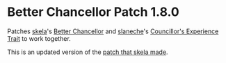 # Better Chancellor Patch 1.8.0

Patches [skela](https://steamcommunity.com/profiles/76561198007638108)'s [Better Chancellor](https://steamcommunity.com/workshop/filedetails/?id=2630592680) and [slaneche](https://steamcommunity.com/profiles/76561198003775607)'s [Councillor's Experience Trait](https://steamcommunity.com/sharedfiles/filedetails/?id=2721974781) to work together.

This is an updated version of the [patch that skela made](https://steamcommunity.com/sharedfiles/filedetails/?id=2842296845).
